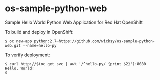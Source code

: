 # os-sample-python-web
Sample Hello World Python Web Application for Red Hat OpenShift

To build and deploy in OpenShift:
```
$ oc new-app python:2.7~https://github.com/wicksy/os-sample-python-web.git --name=hello-py
```

To verify deployment:
```
$ curl http://$(oc get svc | awk '/^hello-py/ {print $2}'):8080
Hello, World!
$
```
